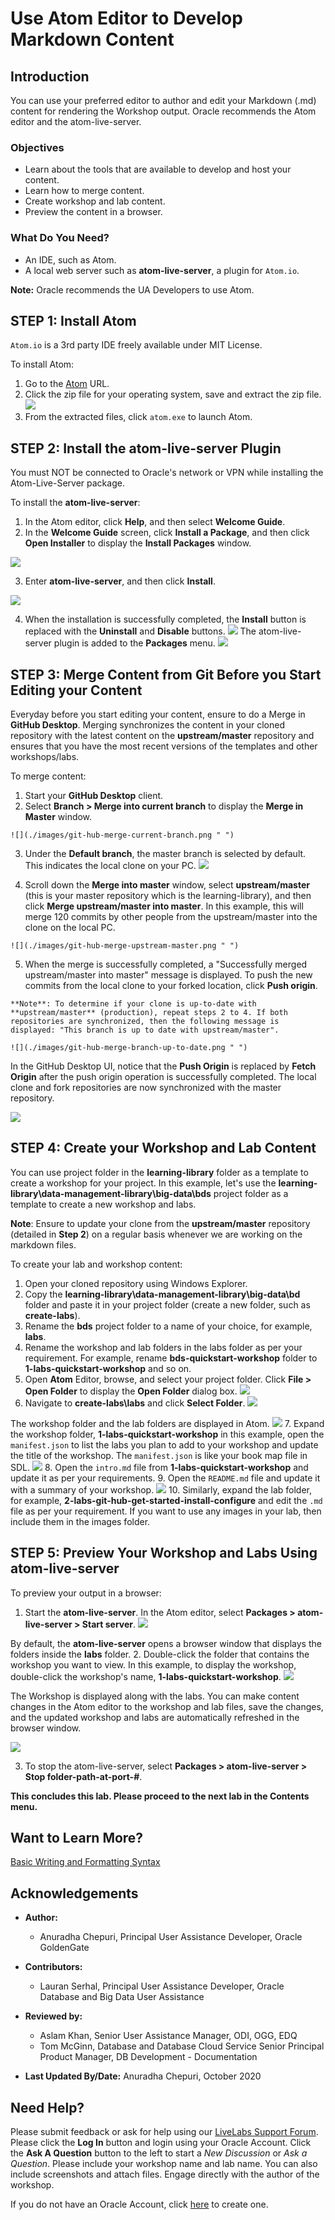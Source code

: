 # Use Atom Editor to Develop Markdown Content

## Introduction

You can use your preferred editor to author and edit your Markdown (.md) content for rendering the Workshop output. Oracle recommends the Atom editor and the atom-live-server.

### Objectives

* Learn about the tools that are available to develop and host your content.
* Learn how to merge content.
* Create workshop and lab content.
* Preview the content in a browser.


### What Do You Need?
* An IDE, such as Atom.
* A local web server such as **atom-live-server**, a plugin for `Atom.io`.

**Note:** Oracle recommends the UA Developers to use Atom.


## **STEP 1:** Install Atom
`Atom.io` is a 3rd party IDE freely available under MIT License.

To install Atom:
1. Go to the [Atom](https://github.com/atom/atom/releases/tag/v1.51.0) URL.
2. Click the zip file  for your operating system, save and extract the zip file.
  ![](./images/use-atom-editor-download.png " ")
3. From the extracted files, click `atom.exe` to launch Atom.

## **STEP 2:** Install the atom-live-server Plugin
You must NOT be connected to Oracle's network or VPN while installing the Atom-Live-Server package.

To install the **atom-live-server**:
1. In the Atom editor, click **Help**, and then select **Welcome Guide**.
2. In the **Welcome Guide** screen, click **Install a Package**, and then click **Open Installer** to display the **Install Packages** window.

  ![](./images/use-atom-editor-welcome-install-package.png " ")

3. Enter **atom-live-server**, and then click **Install**.

  ![](./images/use-atom-editor-welcome-install-package-atom-live-server.png " ")

4. When the installation is successfully completed, the **Install** button is replaced with the **Uninstall** and **Disable** buttons.
  ![](./images/use-atom-editor-welcome-uninstall-disable.png " ")
The atom-live-server plugin is added to the **Packages** menu.
  ![](./images/use-atom-editor-welcome-atom-live-server-package-menu.png " ")

## **STEP 3:** Merge Content from Git Before you Start Editing your Content
  Everyday before you start editing your content, ensure to do a Merge in **GitHub Desktop**.
  Merging synchronizes the content in your cloned repository with the latest content on the **upstream/master** repository and ensures that you have the most recent versions of the templates and other workshops/labs.

  To merge content:
  1. Start your **GitHub Desktop** client.
  2. Select **Branch > Merge into current branch** to display the **Merge in Master** window.

    ![](./images/git-hub-merge-current-branch.png " ")

  3. Under the **Default branch**, the master branch is selected by default. This indicates the local clone on your PC.
    ![](./images/git-hub-merge-local-clone-default-branch.png " ")

  4. Scroll down the **Merge into master** window, select **upstream/master** (this is your master repository which is the learning-library), and then click **Merge upstream/master into master**. In this example, this will merge 120 commits by other people from the upstream/master into the clone on the local PC.

    ![](./images/git-hub-merge-upstream-master.png " ")

  5. When the merge is successfully completed, a "Successfully merged upstream/master into master" message is displayed. To push the new commits from the local clone to your forked location, click **Push origin**.

    **Note**: To determine if your clone is up-to-date with **upstream/master** (production), repeat steps 2 to 4. If both repositories are synchronized, then the following message is displayed: "This branch is up to date with upstream/master".

    ![](./images/git-hub-merge-branch-up-to-date.png " ")

  In the GitHub Desktop UI, notice that the **Push Origin** is replaced by **Fetch Origin** after the push origin operation is successfully completed.  The local clone and fork repositories are now synchronized with the master repository.

  ![](./images/git-hub-merge-fetch-origin.png " ")

## **STEP 4:** Create your Workshop and Lab Content
You can use project folder in the **learning-library** folder as a template to create a workshop for your project. In this example, let's use the **learning-library\data-management-library\big-data\bds** project folder as a template to create a new workshop and labs.

**Note**: Ensure to update your clone from the **upstream/master** repository (detailed in **Step 2**) on a regular basis whenever we are working on the markdown files.

To create your lab and workshop content:
1. Open your cloned repository using Windows Explorer.
2. Copy the **learning-library\data-management-library\big-data\bd** folder and paste it in your project folder (create a new folder, such as **create-labs**).
3. Rename the **bds** project folder to a name of your choice, for example, **labs**.
4. Rename the workshop and lab folders in the labs folder as per your requirement.  For example, rename **bds-quickstart-workshop** folder to **1-labs-quickstart-workshop** and so on.
5. Open **Atom** Editor, browse, and select your project folder. Click **File > Open Folder** to display the **Open Folder** dialog box.
  ![](./images/use-atom-editor-open-folder.png " ")
6. Navigate to **create-labs\labs** and click **Select Folder**.
  ![](./images/atom-editor-browse-select-lab.png " ")

  The workshop folder and the lab folders are displayed in Atom.
  ![](./images/use-atom-editor-folder-structure-in-atom.png " ")
7. Expand the workshop folder, **1-labs-quickstart-workshop** in this example, open the `manifest.json` to list the labs you plan to add to your workshop and update the title of the workshop. The `manifest.json` is like your book map file in SDL.
  ![](./images/use-atom-editor-manifest-json.png " ")
8. Open the `intro.md` file from **1-labs-quickstart-workshop** and update it as per your requirements.
9. Open the `README.md` file and update it with a summary of your workshop.
    ![](./images/use-atom-editor-readme-update.png " ")
10. Similarly, expand the lab folder, for example, **2-labs-git-hub-get-started-install-configure** and edit the `.md` file as per your requirement. If you want to use any images in your lab, then include them in the images folder.

## **STEP 5:** Preview Your Workshop and Labs Using atom-live-server

  To preview your output in a browser:
1. Start the **atom-live-server**. In the Atom editor, select **Packages > atom-live-server > Start server**.
  ![](./images/use-atom-editor-packages-start-live-server.png " ")

  By default, the **atom-live-server** opens a browser window that displays the folders inside the **labs** folder.
2. Double-click the folder that contains the workshop you want to view. In this example, to display the workshop, double-click the workshop's name, **1-labs-quickstart-workshop**.
  ![](./images/use-atom-editor-open-live-server.png " ")

  The Workshop is displayed along with the labs. You can make content changes in the Atom editor to the workshop and lab files, save the changes, and the updated workshop and labs are automatically refreshed in the browser window.

  ![](./images/use-atom-editor-workshop-output.png " ")

3. To stop the atom-live-server, select  **Packages > atom-live-server > Stop folder-path-at-port-#**.

**This concludes this lab. Please proceed to the next lab in the Contents menu.**

## Want to Learn More?
[Basic Writing and Formatting Syntax](https://docs.github.com/en/github/writing-on-github/basic-writing-and-formatting-syntax)

## Acknowledgements
* **Author:**
    * Anuradha Chepuri, Principal User Assistance Developer, Oracle GoldenGate
* **Contributors:**
    * Lauran Serhal, Principal User Assistance Developer, Oracle Database and Big Data User Assistance

* **Reviewed by:**  
    * Aslam Khan, Senior User Assistance Manager, ODI, OGG, EDQ
    * Tom McGinn, Database and Database Cloud Service Senior Principal Product Manager, DB Development - Documentation

* **Last Updated By/Date:** Anuradha Chepuri, October 2020

## Need Help?  
Please submit feedback or ask for help using our [LiveLabs Support Forum](https://community.oracle.com/tech/developers/categories/livelabsdiscussions). Please click the **Log In** button and login using your Oracle Account. Click the **Ask A Question** button to the left to start a *New Discussion* or *Ask a Question*.  Please include your workshop name and lab name.  You can also include screenshots and attach files.  Engage directly with the author of the workshop.

If you do not have an Oracle Account, click [here](https://profile.oracle.com/myprofile/account/create-account.jspx) to create one.
